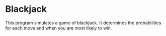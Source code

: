 # Blackjack

This program simulates a game of blackjack. It determines the probabilities for each move and when you are most likely to win.
